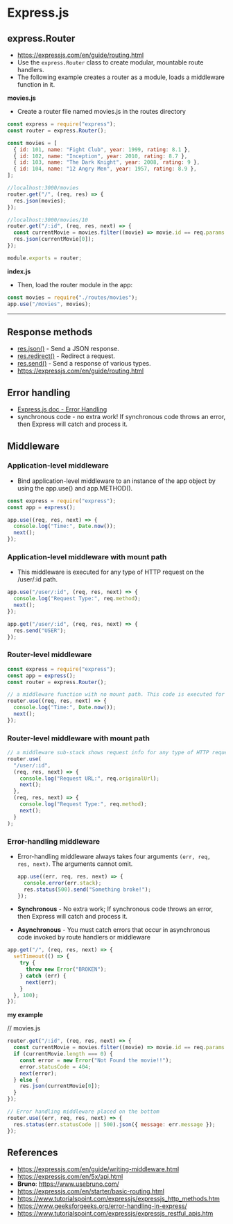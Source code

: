 # Express.js

## express.Router

- https://expressjs.com/en/guide/routing.html
- Use the `express.Router` class to create modular, mountable route handlers.
- The following example creates a router as a module, loads a middleware function in it.

**movies.js**

- Create a router file named movies.js in the routes directory

```js
const express = require("express");
const router = express.Router();

const movies = [
  { id: 101, name: "Fight Club", year: 1999, rating: 8.1 },
  { id: 102, name: "Inception", year: 2010, rating: 8.7 },
  { id: 103, name: "The Dark Knight", year: 2008, rating: 9 },
  { id: 104, name: "12 Angry Men", year: 1957, rating: 8.9 },
];

//localhost:3000/movies
router.get("/", (req, res) => {
  res.json(movies);
});

//localhost:3000/movies/10
router.get("/:id", (req, res, next) => {
  const currentMovie = movies.filter((movie) => movie.id == req.params.id);
  res.json(currentMovie[0]);
});

module.exports = router;
```

**index.js**

- Then, load the router module in the app:

```js
const movies = require("./routes/movies");
app.use("/movies", movies);
```

<hr />

## Response methods

- [res.json()](https://expressjs.com/en/5x/api.html#res.json) - Send a JSON response.
- [res.redirect()](https://expressjs.com/en/5x/api.html#res.redirect) - Redirect a request.
- [res.send()](https://expressjs.com/en/5x/api.html#res.send) - Send a response of various types.
- https://expressjs.com/en/guide/routing.html

## Error handling

- [Express.js doc - Error Handling](https://expressjs.com/en/guide/error-handling.html)
- synchronous code - no extra work! If synchronous code throws an error, then Express will catch and process it.

## Middleware

### Application-level middleware

- Bind application-level middleware to an instance of the app object by using the app.use() and app.METHOD().

```js
const express = require("express");
const app = express();

app.use((req, res, next) => {
  console.log("Time:", Date.now());
  next();
});
```

### Application-level middleware with mount path

- This middleware is executed for any type of HTTP request on the /user/:id path.

```js
app.use("/user/:id", (req, res, next) => {
  console.log("Request Type:", req.method);
  next();
});

app.get("/user/:id", (req, res, next) => {
  res.send("USER");
});
```

### Router-level middleware

```js
const express = require("express");
const app = express();
const router = express.Router();

// a middleware function with no mount path. This code is executed for every request to the router
router.use((req, res, next) => {
  console.log("Time:", Date.now());
  next();
});
```

### Router-level middleware with mount path

```js
// a middleware sub-stack shows request info for any type of HTTP request to the /user/:id path
router.use(
  "/user/:id",
  (req, res, next) => {
    console.log("Request URL:", req.originalUrl);
    next();
  },
  (req, res, next) => {
    console.log("Request Type:", req.method);
    next();
  }
);
```

### Error-handling middleware

- Error-handling middleware always takes four arguments `(err, req, res, next)`. The arguments cannot omit.

  ```js
  app.use((err, req, res, next) => {
    console.error(err.stack);
    res.status(500).send("Something broke!");
  });
  ```

- **Synchronous** - No extra work; If synchronous code throws an error, then Express will catch and process it.
- **Asynchronous** - You must catch errors that occur in asynchronous code invoked by route handlers or middleware

```js
app.get("/", (req, res, next) => {
  setTimeout(() => {
    try {
      throw new Error("BROKEN");
    } catch (err) {
      next(err);
    }
  }, 100);
});
```

**my example**

// movies.js

```js
router.get("/:id", (req, res, next) => {
  const currentMovie = movies.filter((movie) => movie.id == req.params.id);
  if (currentMovie.length === 0) {
    const error = new Error("Not Found the movie!!");
    error.statusCode = 404;
    next(error);
  } else {
    res.json(currentMovie[0]);
  }
});

// Error handling middleware placed on the bottom
router.use((err, req, res, next) => {
  res.status(err.statusCode || 500).json({ message: err.message });
});
```

## References

- https://expressjs.com/en/guide/writing-middleware.html
- https://expressjs.com/en/5x/api.html
- **Bruno**: https://www.usebruno.com/
- https://expressjs.com/en/starter/basic-routing.html
- https://www.tutorialspoint.com/expressjs/expressjs_http_methods.htm
- https://www.geeksforgeeks.org/error-handling-in-express/
- https://www.tutorialspoint.com/expressjs/expressjs_restful_apis.htm
